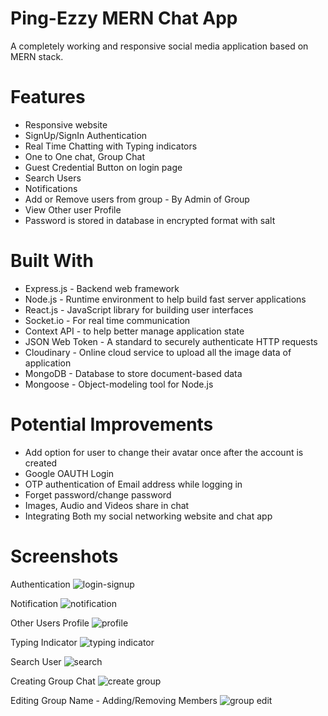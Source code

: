 # Ping-Ezzy MERN Chat App #
A completely working and responsive social media application based on MERN stack.


# Features #
- Responsive website
- SignUp/SignIn Authentication
- Real Time Chatting with Typing indicators
- One to One chat, Group Chat
- Guest Credential Button on login page
- Search Users
- Notifications
- Add or Remove users from group - By Admin of Group
- View Other user Profile
- Password is stored in database in encrypted format with salt


# Built With #
* Express.js - Backend web framework
* Node.js - Runtime environment to help build fast server applications
* React.js - JavaScript library for building user interfaces
* Socket.io - For real time communication 
* Context API - to help better manage application state
* JSON Web Token - A standard to securely authenticate HTTP requests
* Cloudinary - Online cloud service to upload all the image data of application
* MongoDB - Database to store document-based data
* Mongoose - Object-modeling tool for Node.js


# Potential Improvements #
* Add option for user to change their avatar once after the account is created
* Google OAUTH Login
* OTP authentication of Email address while logging in 
* Forget password/change password
* Images, Audio and Videos share in chat
* Integrating Both my social networking website and chat app

# Screenshots #
Authentication
![login-signup](https://user-images.githubusercontent.com/72655298/175918113-cfebca94-86c2-4832-ae05-708d11c36a85.png)

Notification
![notification](https://user-images.githubusercontent.com/72655298/175918175-ab14308b-e386-44c9-9fce-62b1f0002b74.png)

Other Users Profile
![profile](https://user-images.githubusercontent.com/72655298/175918251-f2ffe535-7dad-4df1-9707-d4ad6e7123df.png)

Typing Indicator
![typing indicator](https://user-images.githubusercontent.com/72655298/175918311-6b613277-a2e7-43b9-90bc-f01d3e4ca6df.png)

Search User
![search](https://user-images.githubusercontent.com/72655298/175918387-0b95a943-12d1-4572-8323-38071ff5b5d3.png)

Creating Group Chat
![create group](https://user-images.githubusercontent.com/72655298/175918433-b15cfb9a-c99d-41c2-8425-c67adcda90bb.png)

Editing Group Name - Adding/Removing Members
![group edit](https://user-images.githubusercontent.com/72655298/175918530-01a72223-8205-4138-993d-d106a41fb6b8.png)






